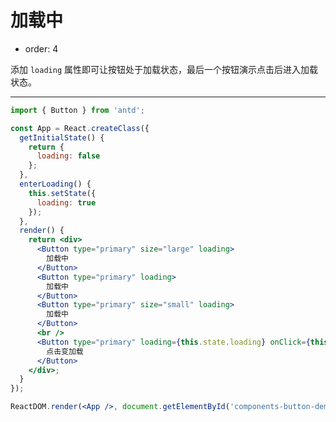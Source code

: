 # 加载中

- order: 4

添加 `loading` 属性即可让按钮处于加载状态，最后一个按钮演示点击后进入加载状态。

---

````jsx
import { Button } from 'antd';

const App = React.createClass({
  getInitialState() {
    return {
      loading: false
    };
  },
  enterLoading() {
    this.setState({
      loading: true
    });
  },
  render() {
    return <div>
      <Button type="primary" size="large" loading>
        加载中
      </Button>
      <Button type="primary" loading>
        加载中
      </Button>
      <Button type="primary" size="small" loading>
        加载中
      </Button>
      <br />
      <Button type="primary" loading={this.state.loading} onClick={this.enterLoading}>
        点击变加载
      </Button>
    </div>;
  }
});

ReactDOM.render(<App />, document.getElementById('components-button-demo-loading'));
````

<style>
#components-button-demo-loading .ant-btn {
  margin-right: 8px;
  margin-bottom: 12px;
}
</style>
